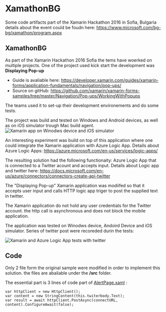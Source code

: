 # XamathonBG #
Some code artifacts part of the Xamarin Hackathon 2016 in Sofia, Bulgaria
details about the event could be foudn here: https://www.microsoft.com/bg-bg/xamathon/program.aspx

## XamathonBG ##

As part of the Xamarin Hackathon 2016 Sofia the tems have woerked on multiple projects. 
One of the project used kick start the development was __Displaying Pop-up__

* Guide is avaliable here: https://developer.xamarin.com/guides/xamarin-forms/application-fundamentals/navigation/pop-ups/
* Source on gitHub: https://github.com/xamarin/xamarin-forms-samples/tree/master/Navigation/Pop-ups/WorkingWithPopups

The teams used it to set-up their development environements and do some tests. 

The project was build and tested on Windows and Android devices, as well as on iOS simulator trough Mac build agent.
![Xamarin app on Winodws device and iOS simulator](https://github.com/xayo/XamathonBG/blob/master/screenshots/XamarinDevelopment.jpg)


An interesting experiment was build on top of this application where one could integrate the Xamarin application with Azure Logic App.
Details about Azure Logic Apps: https://azure.microsoft.com/en-us/services/logic-apps/

The resulting solution had the following functionaity:
Azure Logic App that is connected to a Twitter acount and accepts input.
Details about Logic app and twitter here: https://docs.microsoft.com/en-us/azure/connectors/connectors-create-api-twitter

The "Displaying Pop-up" Xamarin application was modiifed so that it accepts user input and calls HTTP logic app triger to post the supplied text in twitter. 

The Xamarin application do not hold any user credentials for the Twitter account. the http call is asynchronous and does not block the mobile application. 

The application was tested on Winodws device, Andoird Device and iOS simulator. Series of twitter post were recoreded durin the tests: 

![Xamarin and Azure Logic App tests with twitter](https://github.com/xayo/XamathonBG/blob/master/screenshots/XamarinLogicAppsTwitterTests.PNG)


## Code ##

Only 2 file form the original sample were modified in order to implement this solution. the files are abaliable under the **/src** folder.

The essential part is 3 lines of code part of [AlertPage.xaml](https://github.com/xayo/XamathonBG/blob/master/src/AlertPage.xaml) :
``` //Http Request
var httpClient = new HttpClient();
var content = new StringContent(this.twiterbody.Text);
var result = await httpClient.PostAsync(connectURL, content).ConfigureAwait(false);
```